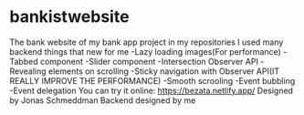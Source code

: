# bankistwebsite
The bank website of my bank app project in my repositories 
 I used many backend things that new for me -Lazy loading images(For performance) -Tabbed component -Slider component -Intersection Observer API -Revealing elements on scrolling -Sticky navigation with Observer API(IT REALLY IMPROVE THE PERFORMANCE) -Smooth scrooling -Event bubbling -Event delegation
You can try it online: https://bezata.netlify.app/
Designed by Jonas Schmeddman
Backend designed by me

